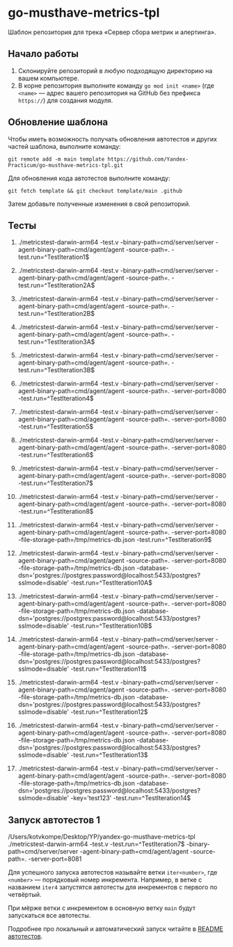 # go-musthave-metrics-tpl

Шаблон репозитория для трека «Сервер сбора метрик и алертинга».

## Начало работы

1. Склонируйте репозиторий в любую подходящую директорию на вашем компьютере.
2. В корне репозитория выполните команду `go mod init <name>` (где `<name>` — адрес вашего репозитория на GitHub без префикса `https://`) для создания модуля.

## Обновление шаблона

Чтобы иметь возможность получать обновления автотестов и других частей шаблона, выполните команду:

```
git remote add -m main template https://github.com/Yandex-Practicum/go-musthave-metrics-tpl.git
```

Для обновления кода автотестов выполните команду:

```
git fetch template && git checkout template/main .github
```

Затем добавьте полученные изменения в свой репозиторий.

## Тесты

1. ./metricstest-darwin-arm64 -test.v -binary-path=cmd/server/server -agent-binary-path=cmd/agent/agent -source-path=. -test.run=^TestIteration1$

2. ./metricstest-darwin-arm64 -test.v -binary-path=cmd/server/server -agent-binary-path=cmd/agent/agent -source-path=. -test.run=^TestIteration2A$

3. ./metricstest-darwin-arm64 -test.v -binary-path=cmd/server/server -agent-binary-path=cmd/agent/agent -source-path=. -test.run=^TestIteration2B$

4. ./metricstest-darwin-arm64 -test.v -binary-path=cmd/server/server -agent-binary-path=cmd/agent/agent -source-path=. -test.run=^TestIteration3A$

5. ./metricstest-darwin-arm64 -test.v -binary-path=cmd/server/server -agent-binary-path=cmd/agent/agent -source-path=. -test.run=^TestIteration3B$

6. ./metricstest-darwin-arm64 -test.v -binary-path=cmd/server/server -agent-binary-path=cmd/agent/agent -source-path=. -server-port=8080 -test.run=^TestIteration4$

7. ./metricstest-darwin-arm64 -test.v -binary-path=cmd/server/server -agent-binary-path=cmd/agent/agent -source-path=. -server-port=8080 -test.run=^TestIteration5$

8. ./metricstest-darwin-arm64 -test.v -binary-path=cmd/server/server -agent-binary-path=cmd/agent/agent -source-path=. -server-port=8080 -test.run=^TestIteration6$

9. ./metricstest-darwin-arm64 -test.v -binary-path=cmd/server/server -agent-binary-path=cmd/agent/agent -source-path=. -server-port=8080 -test.run=^TestIteration7$

10. ./metricstest-darwin-arm64 -test.v -binary-path=cmd/server/server -agent-binary-path=cmd/agent/agent -source-path=. -server-port=8080 -test.run=^TestIteration8$

11. ./metricstest-darwin-arm64 -test.v -binary-path=cmd/server/server -agent-binary-path=cmd/agent/agent -source-path=. -server-port=8080 -file-storage-path=/tmp/metrics-db.json -test.run=^TestIteration9$

12. ./metricstest-darwin-arm64 -test.v -binary-path=cmd/server/server -agent-binary-path=cmd/agent/agent -source-path=. -server-port=8080 -file-storage-path=/tmp/metrics-db.json -database-dsn='postgres://postgres:password@localhost:5433/postgres?sslmode=disable' -test.run=^TestIteration10A$

13. ./metricstest-darwin-arm64 -test.v -binary-path=cmd/server/server -agent-binary-path=cmd/agent/agent -source-path=. -server-port=8080 -file-storage-path=/tmp/metrics-db.json -database-dsn='postgres://postgres:password@localhost:5433/postgres?sslmode=disable' -test.run=^TestIteration10B$

14. ./metricstest-darwin-arm64 -test.v -binary-path=cmd/server/server -agent-binary-path=cmd/agent/agent -source-path=. -server-port=8080 -file-storage-path=/tmp/metrics-db.json -database-dsn='postgres://postgres:password@localhost:5433/postgres?sslmode=disable' -test.run=^TestIteration11$

15. ./metricstest-darwin-arm64 -test.v -binary-path=cmd/server/server -agent-binary-path=cmd/agent/agent -source-path=. -server-port=8080 -file-storage-path=/tmp/metrics-db.json -database-dsn='postgres://postgres:password@localhost:5433/postgres?sslmode=disable' -test.run=^TestIteration12$

16. ./metricstest-darwin-arm64 -test.v -binary-path=cmd/server/server -agent-binary-path=cmd/agent/agent -source-path=. -server-port=8080 -file-storage-path=/tmp/metrics-db.json -database-dsn='postgres://postgres:password@localhost:5433/postgres?sslmode=disable' -test.run=^TestIteration13$

17. ./metricstest-darwin-arm64 -test.v -binary-path=cmd/server/server -agent-binary-path=cmd/agent/agent -source-path=. -server-port=8080 -file-storage-path=/tmp/metrics-db.json -database-dsn='postgres://postgres:password@localhost:5433/postgres?sslmode=disable' -key='test123' -test.run=^TestIteration14$

## Запуск автотестов 1

/Users/kotvkompe/Desktop/YP/yandex-go-musthave-metrics-tpl
./metricstest-darwin-arm64 -test.v -test.run=^TestIteration7$ -binary-path=cmd/server/server -agent-binary-path=cmd/agent/agent -source-path=. -server-port=8081

Для успешного запуска автотестов называйте ветки `iter<number>`, где `<number>` — порядковый номер инкремента. Например, в ветке с названием `iter4` запустятся автотесты для инкрементов с первого по четвёртый.

При мёрже ветки с инкрементом в основную ветку `main` будут запускаться все автотесты.

Подробнее про локальный и автоматический запуск читайте в [README автотестов](https://github.com/Yandex-Practicum/go-autotests).
